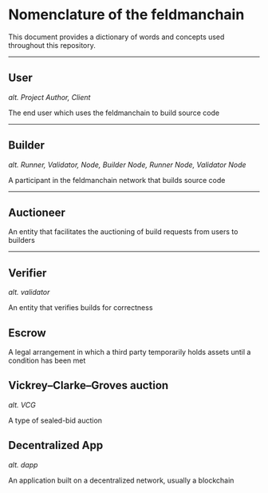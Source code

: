 # Nomenclature of the feldmanchain

This document provides a dictionary of words and concepts used throughout this repository.

____

## User

_alt. Project Author, Client_

The end user which uses the feldmanchain to build source code

____

## Builder

_alt. Runner, Validator, Node, Builder Node, Runner Node, Validator Node_

A participant in the feldmanchain network that builds source code

____

## Auctioneer

An entity that facilitates the auctioning of build requests from users to builders

____

## Verifier

_alt. validator_

An entity that verifies builds for correctness

## Escrow

A legal arrangement in which a third party temporarily holds assets until a condition has been met

## Vickrey–Clarke–Groves auction

_alt. VCG_

A type of sealed-bid auction

## Decentralized App

_alt. dapp_

An application built on a decentralized network, usually a blockchain
